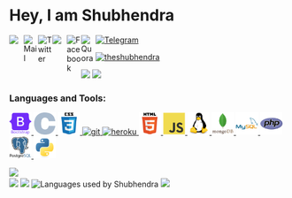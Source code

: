 <h1>Hey, I am Shubhendra</h1> 
  <a href="https://www.linkedin.com/in/TheShubhendra/"> <img align="left" width="26px" src="https://cdn.jsdelivr.net/npm/simple-icons@v3/icons/linkedin.svg"> </a> 
  <a href="mailto:shubhendrakushwaha94@gmail.com"> <img align="left" width="26px" src="https://cdn.jsdelivr.net/npm/simple-icons@3.13.0/icons/gmail.svg" alt="Mail"> </a> 
  <a href="https://twitter.com"> <img align="left" width="26px" src="https://cdn.jsdelivr.net/npm/simple-icons@3.13.0/icons/twitter.svg" alt="Twitter"> </a> 
  <a href="https://shubhendrakushwaha.wordpress.com"> <img align="left" width="26x" src="https://cdn.jsdelivr.net/npm/simple-icons@3.13.0/icons/wordpress.svg"> </a> 
  <a href="https://facebook.com/TheShubhendra"> <img align="left" width="26px" src="https://cdn.jsdelivr.net/npm/simple-icons@3.13.0/icons/facebook.svg" alt="Facebook"> </a> 
  <a href="https://quora.com/Shubhendra-Kushwaha-1"> <img align="left" width="26px" src="https://cdn.jsdelivr.net/npm/simple-icons@3.13.0/icons/quora.svg" alt="Quora"> </a> 
  <a href="https://t.me/Bin__Ex"> <img width="26px" src="https://cdn.jsdelivr.net/npm/simple-icons@3.13.0/icons/telegram.svg" alt="Telegram"> </a>
  <br> 
  <p align="left"> <a href="https://twitter.com/theshubhendra" target="blank"><img src="https://img.shields.io/twitter/follow/theshubhendra?logo=twitter&amp;style=for-the-badge" alt="theshubhendra"></a> </p> 
  <img width="300px" src="https://github-profile-trophy.vercel.app/?username=TheShubhendra"> 
  <img width="300px" src="https://github-readme-streak-stats.herokuapp.com/?user=TheShubhendra"> 
  <h3 align="left">Languages and Tools:</h3> 
  <p align="left"> <a href="https://getbootstrap.com" target="_blank"> <img src="https://raw.githubusercontent.com/devicons/devicon/master/icons/bootstrap/bootstrap-plain-wordmark.svg" alt="bootstrap" width="40" height="40"> </a> <a href="https://www.cprogramming.com/" target="_blank"> <img src="https://raw.githubusercontent.com/devicons/devicon/master/icons/c/c-original.svg" alt="c" width="40" height="40"> </a> <a href="https://www.w3schools.com/css/" target="_blank"> <img src="https://raw.githubusercontent.com/devicons/devicon/master/icons/css3/css3-original-wordmark.svg" alt="css3" width="40" height="40"> </a> <a href="https://git-scm.com/" target="_blank"> <img src="https://www.vectorlogo.zone/logos/git-scm/git-scm-icon.svg" alt="git" width="40" height="40"> </a> <a href="https://heroku.com" target="_blank"> <img src="https://www.vectorlogo.zone/logos/heroku/heroku-icon.svg" alt="heroku" width="40" height="40"> </a> <a href="https://www.w3.org/html/" target="_blank"> <img src="https://raw.githubusercontent.com/devicons/devicon/master/icons/html5/html5-original-wordmark.svg" alt="html5" width="40" height="40"> </a> <a href="https://developer.mozilla.org/en-US/docs/Web/JavaScript" target="_blank"> <img src="https://raw.githubusercontent.com/devicons/devicon/master/icons/javascript/javascript-original.svg" alt="javascript" width="40" height="40"> </a> <a href="https://www.linux.org/" target="_blank"> <img src="https://raw.githubusercontent.com/devicons/devicon/master/icons/linux/linux-original.svg" alt="linux" width="40" height="40"> </a> <a href="https://www.mongodb.com/" target="_blank"> <img src="https://raw.githubusercontent.com/devicons/devicon/master/icons/mongodb/mongodb-original-wordmark.svg" alt="mongodb" width="40" height="40"> </a> <a href="https://www.mysql.com/" target="_blank"> <img src="https://raw.githubusercontent.com/devicons/devicon/master/icons/mysql/mysql-original-wordmark.svg" alt="mysql" width="40" height="40"> </a> <a href="https://www.php.net" target="_blank"> <img src="https://raw.githubusercontent.com/devicons/devicon/master/icons/php/php-original.svg" alt="php" width="40" height="40"> </a> <a href="https://www.postgresql.org" target="_blank"> <img src="https://raw.githubusercontent.com/devicons/devicon/master/icons/postgresql/postgresql-original-wordmark.svg" alt="postgresql" width="40" height="40"> </a> <a href="https://www.python.org" target="_blank"> <img src="https://raw.githubusercontent.com/devicons/devicon/master/icons/python/python-original.svg" alt="python" width="40" height="40"> </a> </p> 
  <img src="https://visitor-badge.glitch.me/badge?page_id=TheShubhendra"> 
  <br> 
  <img width="300px" src="https://activity-graph.herokuapp.com/graph?username=TheShubhendra"> 
  <img width="300px" src="https://github-readme-stats.vercel.app/api?username=TheShubhendra&amp;show_icons=true&amp;hide_border=true"> 
  <img width="300px" alt="Languages used by Shubhendra" src="https://github-readme-stats.vercel.app/api/top-langs/?username=TheShubhendra&amp;hide_border=true&amp;langs_count=10&amp;layout=compact"> 
  <img width="300px" src="https://metrics.lecoq.io/TheShubhendra"> 
